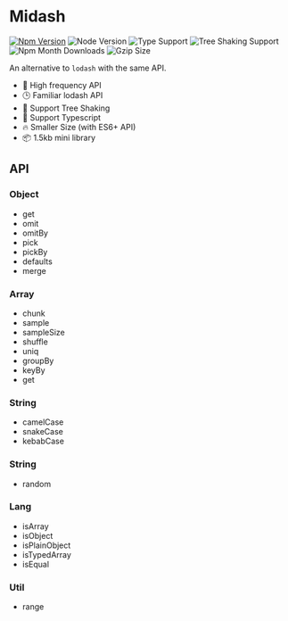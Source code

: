 # Midash

[![Npm Version](https://badgen.net/npm/v/midash)](https://npmjs.com/package/midash)
![Node Version](https://badgen.net/npm/node/midash)
![Type Support](https://badgen.net/npm/types/midash)
![Tree Shaking Support](https://badgen.net/bundlephobia/tree-shaking/midash)
![Npm Month Downloads](https://badgen.net/npm/dw/midash)
![Gzip Size](https://badgen.net/bundlephobia/minzip/midash)

An alternative to `lodash` with the same API. 

+ 🔨 High frequency API
+ 🕒 Familiar lodash API
+ 💪 Support Tree Shaking
+ 👫 Support Typescript
+ 🔥 Smaller Size (with ES6+ API)
+ 📦 1.5kb mini library

## API

### Object

+ get
+ omit
+ omitBy
+ pick
+ pickBy
+ defaults
+ merge

### Array

+ chunk
+ sample
+ sampleSize
+ shuffle
+ uniq
+ groupBy
+ keyBy
+ get

### String

+ camelCase
+ snakeCase
+ kebabCase

### String

+ random

### Lang

+ isArray
+ isObject
+ isPlainObject
+ isTypedArray
+ isEqual

### Util

+ range